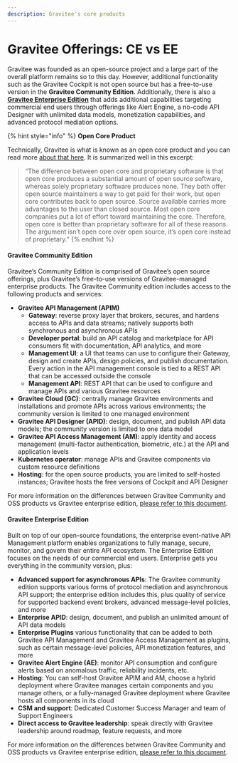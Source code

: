 ```yaml
---
description: Gravitee's core products
---
```


# Gravitee Offerings: CE vs EE

Gravitee was founded as an open-source project and a large part of the overall platform remains so to this day. However, additional functionality such as the Gravitee Cockpit is not open source but has a free-to-use version in the **Gravitee Community Edition**. Additionally, there is also a [**Gravitee Enterprise Edition**](https://www.gravitee.io/pricing) that adds additional capabilities targeting commercial end users through offerings like Alert Engine, a no-code API Designer with unlimited data models, monetization capabilities, and advanced protocol mediation options.

{% hint style="info" %}
**Open Core Product**

Technically, Gravitee is what is known as an open core product and you can read more [about that here](https://thenewstack.io/a-standard-pricing-model-for-open-core/). It is summarized well in this excerpt:

> “The difference between open core and proprietary software is that open core produces a substantial amount of open source software, whereas solely proprietary software produces none. They both offer open source maintainers a way to get paid for their work, but open core contributes back to open source. Source available carries more advantages to the user than closed source. Most open core companies put a lot of effort toward maintaining the core. Therefore, open core is better than proprietary software for all of these reasons. The argument isn’t open core over open source, it’s open core instead of proprietary.”
{% endhint %}

#### Gravitee Community Edition <a href="#toc-h3-gravitee-community-edition" id="toc-h3-gravitee-community-edition"></a>

Gravitee’s Community Edition is comprised of Gravitee’s open source offerings, plus Gravitee’s free-to-use versions of Gravitee-managed enterprise products. The Gravitee Community edition includes access to the following products and services:

* **Gravitee API Management (APIM)**
  * **Gateway**: reverse proxy layer that brokers, secures, and hardens access to APIs and data streams; natively supports both synchronous and asynchronous APIs
  * **Developer portal**: build an API catalog and marketplace for API consumers fit with documentation, API analytics, and more
  * **Management UI**: a UI that teams can use to configure their Gateway, design and create APIs, design policies, and publish documentation. Every action in the API management console is tied to a REST API that can be accessed outside the console
  * **Management API**: REST API that can be used to configure and manage APIs and various Gravitee resources
* **Gravitee Cloud (GC)**: centrally manage Gravitee environments and installations and promote APIs across various environments; the community version is limited to one managed environment
* **Gravitee API Designer (APID)**: design, document, and publish API data models; the community version is limited to one data model
* **Gravitee API Access Management (AM)**: apply identity and access management (multi-factor authentication, biometric, etc.) at the API and application levels
* **Kubernetes operator**: manage APIs and Gravitee components via custom resource definitions
* **Hosting**: for the open source products, you are limited to self-hosted instances; Gravitee hosts the free versions of Cockpit and API Designer

For more information on the differences between Gravitee Community and OSS products vs Gravitee enterprise edition, [please refer to this document](https://www.gravitee.io/hubfs/Datasheets/Gravitee-OSS-vs-Enterprise.pdf).

#### Gravitee Enterprise Edition <a href="#gravitee-enterprise-edition-16" id="gravitee-enterprise-edition-16"></a>

Built on top of our open-source foundations, the enterprise event-native API Management platform enables organizations to fully manage, secure, monitor, and govern their entire API ecosystem. The Enterprise Edition focuses on the needs of our commercial end users. Enterprise gets you everything in the community version, plus:

* **Advanced support for asynchronous APIs**: The Gravitee community edition supports various forms of protocol mediation and asynchronous API support; the enterprise edition includes this, plus quality of service for supported backend event brokers, advanced message-level policies, and more
* **Enterprise APID**: design, document, and publish an unlimited amount of API data models
* **Enterprise Plugins** various functionality that can be added to both Gravitee API Management and Gravitee Access Management as plugins, such as certain message-level policies, API monetization features, and more
* **Gravitee Alert Engine (AE)**: monitor API consumption and configure alerts based on anomalous traffic, reliability incidents, etc.
* **Hosting**: You can self-host Gravitee APIM and AM, choose a hybrid deployment where Gravitee manages certain components and you manage others, or a fully-managed Gravitee deployment where Gravitee hosts all components in its cloud
* **CSM and support**: Dedicated Customer Success Manager and team of Support Engineers
* **Direct access to Gravitee leadership**: speak directly with Gravitee leadership around roadmap, feature requests, and more

For more information on the differences between Gravitee Community and OSS products vs Gravitee enterprise edition, [please refer to this document](https://www.gravitee.io/hubfs/Datasheets/Gravitee-OSS-vs-Enterprise.pdf).
